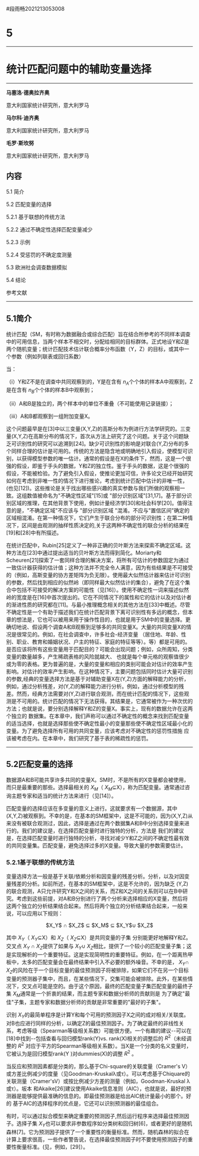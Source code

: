 #段雨畅2021213053008

# 5
___


# 统计匹配问题中的辅助变量选择
___


**马塞洛·德奥拉齐奥**

意大利国家统计研究所，意大利罗马

**马尔科·迪齐奥**

意大利国家统计研究所，意大利罗马

**毛罗·斯坎努**

意大利国家统计研究所，意大利罗马

## 内容
5.1 简介

5.2 匹配变量的选择

5.2.1 基于联想的传统方法

5.2.2 通过不确定性选择匹配变量减少

5.2.3 示例

5.2.4 受惩罚的不确定度测量

5.3 欧洲社会调查数据模拟

5.4 结论

参考文献

___

## **5.1简介**
统计匹配（SM，有时称为数据融合或综合匹配）旨在结合所参考的不同样本调查中的可用信息，当两个样本不相交时，分配给相同的目标群体。正式地设Y和Z是两个随机变量；统计匹配技术估计联合概率分布函数（Y，Z）的目标，或其中一个参数（例如列联表或回归系数）

当：

（i）Y和Z不是在调查中共同观察到的，Y是在含有 $n_A$个个体的样本A中观察到，Z是在含有 $n_B$个个体的样本B中观察到；

（ii）A和B是独立的，两个样本中的单位不重叠（不可能使用记录链接）；

（iii）A和B都观察到一组附加变量X。

这个问题最早是在[3]中以三变量(X,Y,Z)的高斯分布为例进行方法学研究的。三变量(X,Y,Z)在高斯分布的情况下，首次从方法上研究了这个问题。关于这个问题缺乏可识别性的研究可以追溯到[24]。缺少可识别性的影响是对联合(Y,Z)分布的多个同样合理的估计是可用的。传统的方法是隐含地或明确地引入假设，使模型可识别，以获得模型参数的唯一估计。通常的假设是在X的条件下，然而，这是一个很强的假设，即鉴于手头的数据，Y和Z的独立性。鉴于手头的数据，这是个很强的假设，不能被检验。为了避免引入假设，使推论更加可信，许多论文已经开始研究如何在考虑到非唯一性的情况下进行推论，考虑到统计匹配中估计的非唯一性，(也见[12])。这些推论是关于找出哪些感兴趣的真实参数与我们所做的观察相一致。这组数值被命名为"不确定性区域"[15]或 "部分识别区域"[31,17]。基于部分识别区域的推理，在其他背景下使用，例如计量经济学[30]和社会科学[20]。值得注意的是，"不确定区域"不应该与 "部分识别区域 "混淆。不应与"置信区间"确定的区域相混淆。在第一种情况下，它们产生于联合分布的部分可识别性；在第二种情况下，区间是由观测的抽样性质决定的,关于这两种不确定性的联合分析的结果在[19]和[28]中有所描述。

在统计匹配中，Rubin[25]定义了一种非正确的贝叶斯方法来探索不确定区域。这种方法在[23]中通过提出适当的贝叶斯方法而得到简化。Moriarty和Scheuren[21]探索了一套同样合理的解决方案，将所有可估计的参数固定为通过一致估计器获得的估计值；这种方法并不完全令人满意，因为有些结果是不可接受的（例如，高斯变量的协方差矩阵为负无限）。使用最大似然估计器来估计可识别的参数，然后找到相应的似然岭（即同样最大似然估计的集合），避免了在这个集合中包括不可接受的解决方案的可能性（见[16]）。使用不确定性一词来描述似然岭的宽度是在[16]中首次提出的。它在不同情况下的属性和它的估计以及对估计者的渐进性质的研究都在[11]。与最小推理概念相关的其他方法在[33]中概述。尽管不确定性是一个有助于描述我们在统计匹配背景下离可识别性有多远的概念，但本章的想法是，它也可以被用来用于操作性目的，也就是用于SM中的变量选择。更确切地说、假设两个调查A和B观察到足够多的共同变量X。大量的共同变量X的情况是很常见的。例如，在社会调查中，许多社会-经济变量 （居住地、年龄、性别、职业、教育和婚姻状况、户主的特征、家庭的特征等等）。等）都是可用的。是否应该将所有这些变量用于匹配目的？可能会出现问题；例如，众所周知，分类变量的数量越多，产生稀疏表格的风险就越大、 也就是每个单元格的观察值很少或为零的表格。更为普遍的是，大量的变量和相应的类别可能会对估计的效率产生影响。对估计的效率产生影响。在这种情况下，主要问题包括同时估计大量可识别的参数,经典的变量选择方法是基于对辅助变量X在(Y,Z)方面的解释能力的分析，例如，通过分析残差，对(Y,Z)的解释能力进行分析。例如，通过分析模型的残差。然而，经典方法需要对(Y,Z)进行联合观测，而在统计匹配的情况下，这些观测是不可用的。统计匹配的情况下无法获得。其结果是，它通常被作为一种次优的方法；也就是说，要分别选择解释Y和Z的变量X。事实上，现有的数据允许在这两个独立的 数据集。在本章中，我们声称可以通过不确定性的概念来找到匹配变量的适当选择，也就是选择那些使不确定性最小的变量那些使不确定性区域最小化的变量。为了避免选择所有可用的共同变量，应该考虑对不确定性的惩罚性措施 应该被考虑在内。在本章中，我们研究了基于表的稀疏性的惩罚。

___
## **5.2匹配变量的选择**

数据源A和B可能共享许多共同的变量X。SM时，不是所有的X变量都会被使用，而只是最重要的那些。选择最相关的  $X_M$（ $X_M$⊆X），称为匹配变量。通常通过咨询主题专家和适当的统计方法来进行（见[14]）。

匹配变量的选择应该在多变量的意义上进行。这就要求有一个数据源，其中(X,Y,Z)被观察到。不幸的是，在基本的SM框架中，这是不可能的，因为(X,Y,Z)从来没有被联合观测过，因此，选择是通过在两个数据集A和B中分别选择变量来进行的。我们的建议是，在选择匹配变量时进行独特的分析，方法是 我们的建议是，在选择匹配变量时进行独特的分析，寻找对减少Y和Z之间的不确定性最有效的共同变量集。匹配变量，避免选择过多的X变量。导致大量的参数需要估计。

### **5.2.1基于联想的传统方法**

变量选择方法一般是基于关联/依赖分析和因变量的残差分析。分析，以及对因变量残差的分析。如前所述，在基本的SM框架中，这是不允许的，因为缺乏 (Y,Z)的联合观测，A只允许研究Y和X之间的关系，而Z和X之间的关系则可以在B中研究。考虑到这些前提，对A和B分别进行了两个分析来选择相应的X变量，然后将这两个独立的分析结果结合起来。然后将两个独立的分析结果结合起来，一般来说，可以应用以下规则：

<center> $X_Y$ ∩  $X_Z$ ⊆  $X_M$ ⊆  $X_Y$∪  $X_Z$</center>


其中 $X_Y$（ $X_Y$⊆X）和 $X_Z$（ $X_Z$⊆X）是共同变量的子集 分别能更好地解释Y和Z。交叉点 $X_Y$ ∩ $X_Z$提供了如果与 $X_Y$∪ $X_Z$相比，提供了一个较小的匹配变量子集；这是实现解析的一个重要特征。这是实现简明性的重要特征。例如，在一个距离热甲板中，太多的匹配变量会在最终结果中引入不必要的额外噪音。不幸的是， $X_Y$∩ $X_Z$的风险在于一个目标变量的最佳预测因子将被排除，如果它们不在另一个目标变量的预测器子集中，而且，在某些情况下，交集可能会被排除。此外，在某些情况下，交叉点可能是空的。由于这个原因，最终的匹配变量子集匹配变量的最终子集 $X_M$通常是一个折衷的结果，而主题专家和数据分析师的贡献则是 为了确定"最佳"子集，主题专家和数据分析师的贡献是非常重要的"最好的子集"。

识别 $X_Y$的最简单程序是计算Y和每个可用的预测因子X之间的成对相关/关联度。对B也应进行同样的分析，以确定Z的最佳预测因子。为了确定最终的非线性关系，考虑等级（Spearman等级相关系数）可能很方便。一个有趣的建议--可以在[18]中找到--包括查看与回归模型rank(Y)vs. rank(X)相关的调整后的 ${R^{2}}$（未经调整的 ${R^{2}}$ 对应于平方的Spearman等级相关系数）。当X是一个分类的名义变量时，它被认为是回归模型rank(Y )对dummies(X)的调整 ${R^{2}}$ 。

当反应和预测因素都是分类的，那么基于Chi-square的关联度量（Cramer's V）或方差比例减少的度量（见Goodman-Kruskalλ或τ）。可以考虑基于Chiquare的关联测量（Cramer'sV）或按比例减少方差的测量（例如，Goodman-Kruskal λ或τ）。坂本 和Akaike[26]建议使用Akaike信息准则（AIC），也就是说，最好的预测器是能够提供最准确的信息的。即最佳预测器是给出AIC统计量最小的那个。好的 基于AIC的选择程序的优点是，它还可以识别预测器的最佳组合。

有时，可以通过拟合模型来确定重要的预测因子,然后运行程序来选择最佳预测因子。选择子集 $X_Y$也可以要求非参数程序如分类树和回归树[6]，或者更好的是随机森林[7]。它为预测因子提供了一个重要性的衡量标准。然而，随机森林的拟合在计算上要求很高，一些作者警告说，在选择最佳预测因子时不要使用预测因子的重要性衡量标准。(见，例如，[29]）。
